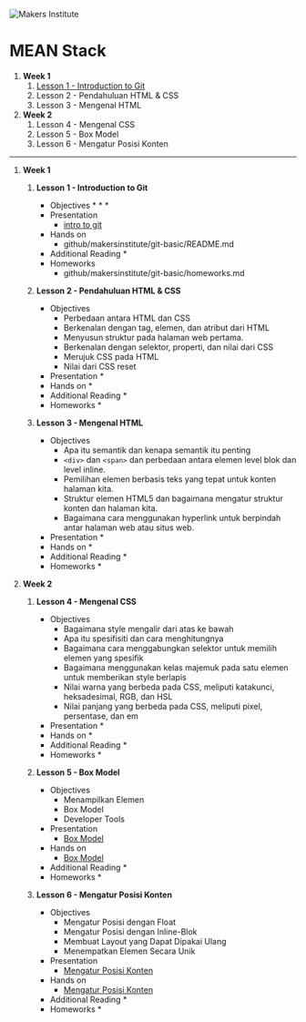 ![Makers Institute](https://makersinstitute.id/img/logo-makersinstitute.png)

# MEAN Stack 

1. **Week 1**
    1. <a href="/README.md/#lesson-1">Lesson 1 - Introduction to Git</a>
    1. Lesson 2 - Pendahuluan HTML &amp; CSS
    1. Lesson 3 - Mengenal HTML
1. **Week 2**
    1. Lesson 4 - Mengenal CSS
    1. Lesson 5 - Box Model
    1. Lesson 6 - Mengatur Posisi Konten

<hr>

1. **Week 1**
    1. **<span id="lesson-1">Lesson 1 - Introduction to Git</span>**
        * Objectives
            * 
            * 
            * 
        * Presentation
            * [intro to git](github/makersinstitute/git-basic/intro.md)
        * Hands on
            * github/makersinstitute/git-basic/README.md
        * Additional Reading
            * 
        * Homeworks
            * github/makersinstitute/git-basic/homeworks.md

    1. **Lesson 2 - Pendahuluan HTML &amp; CSS**
        * Objectives
			* Perbedaan antara HTML dan CSS
			* Berkenalan dengan tag, elemen, dan atribut dari HTML
			* Menyusun struktur pada halaman web pertama.
			* Berkenalan dengan selektor, properti, dan nilai dari CSS
			* Merujuk CSS pada HTML
			* Nilai dari CSS reset
        * Presentation
            * 
        * Hands on
            * 
        * Additional Reading
            * 
        * Homeworks
            * 

    1. **Lesson 3 - Mengenal HTML**
        * Objectives
			* Apa itu semantik dan kenapa semantik itu penting
			* `<div>` dan `<span>` dan perbedaan antara elemen level blok dan level inline.
			* Pemilihan elemen berbasis teks yang tepat untuk konten halaman kita.
			* Struktur elemen HTML5 dan bagaimana mengatur struktur konten dan halaman kita.
			* Bagaimana cara menggunakan hyperlink untuk berpindah antar halaman web atau situs web.
        * Presentation
            * 
        * Hands on
            * 
        * Additional Reading
            * 
        * Homeworks
            * 

1. **Week 2**
    1. **Lesson 4 - Mengenal CSS**
        * Objectives
			* Bagaimana style mengalir dari atas ke bawah
			* Apa itu spesifisiti dan cara menghitungnya
			* Bagaimana cara menggabungkan selektor untuk memilih elemen yang spesifik
			* Bagaimana menggunakan kelas majemuk pada satu elemen untuk memberikan style berlapis
			* Nilai warna yang berbeda pada CSS, meliputi katakunci, heksadesimal, RGB, dan HSL
			* Nilai panjang yang berbeda pada CSS, meliputi pixel, persentase, dan em
        * Presentation
            * 
        * Hands on
            * 
        * Additional Reading
            * 
        * Homeworks
            * 

    1. **Lesson 5 - Box Model**
        * Objectives
			* Menampilkan Elemen
			* Box Model
			* Developer Tools
        * Presentation
            * [Box Model](week-2/lesson-5/box-model.pdf)
        * Hands on
            * [Box Model](week-2/lesson-5/box-model.md)
        * Additional Reading
            * 
        * Homeworks
            * 

    1. **Lesson 6 - Mengatur Posisi Konten**
        * Objectives
			* Mengatur Posisi dengan Float
			* Mengatur Posisi dengan Inline-Blok
			* Membuat Layout yang Dapat Dipakai Ulang
			* Menempatkan Elemen Secara Unik
        * Presentation
            * [Mengatur Posisi Konten](week-2/lesson-6/mengatur-posisi-konten.pdf)
        * Hands on
            * [Mengatur Posisi Konten](week-2/lesson-6/mengatur-posisi-konten.md)
        * Additional Reading
            * 
        * Homeworks
        	* 